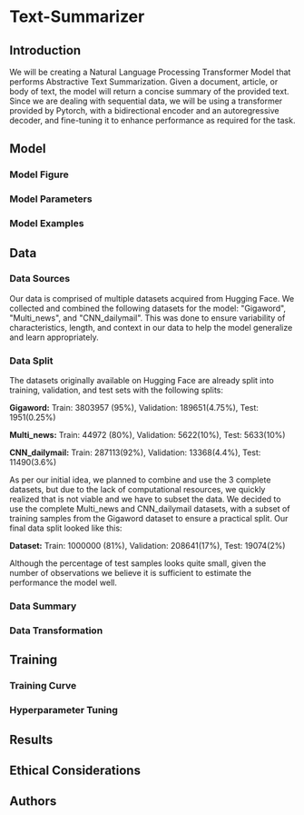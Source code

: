 # Text-Summarizer

## Introduction
We will be creating a Natural Language Processing Transformer Model that performs Abstractive Text Summarization. Given a document, article, or body of text, the model will return a concise summary of the provided text. Since we are dealing with sequential data, we will be using a transformer provided by Pytorch, with a bidirectional encoder and an autoregressive decoder, and fine-tuning it to enhance performance as required for the task. 

## Model
### Model Figure

### Model Parameters

### Model Examples

## Data
### Data Sources
Our data is comprised of multiple datasets acquired from Hugging Face. We collected and combined the following datasets for the model: "Gigaword", "Multi_news", and "CNN_dailymail". This was done to ensure variability of characteristics, length, and context in our data to help the model generalize and learn appropriately. 
### Data Split
The datasets originally available on Hugging Face are already split into training, validation, and test sets with the following splits:

**Gigaword:**
Train: 3803957 (95%), Validation: 189651(4.75%), Test: 1951(0.25%)

**Multi_news:**
Train: 44972 (80%), Validation: 5622(10%), Test: 5633(10%)

**CNN_dailymail:**
Train: 287113(92%), Validation: 13368(4.4%), Test: 11490(3.6%)

As per our initial idea, we planned to combine and use the 3 complete datasets, but due to the lack of computational resources, we quickly realized that is not viable and we have to subset the data. We decided to use the complete Multi_news and CNN_dailymail datasets, with a subset of training samples from the Gigaword dataset to ensure a practical split. Our final data split looked like this: 

**Dataset:**
Train: 1000000 (81%), Validation: 208641(17%), Test: 19074(2%)

Although the percentage of test samples looks quite small, given the number of observations we believe it is sufficient to estimate the performance the model well. 

### Data Summary


### Data Transformation



## Training
### Training Curve

### Hyperparameter Tuning

## Results

## Ethical Considerations

## Authors
